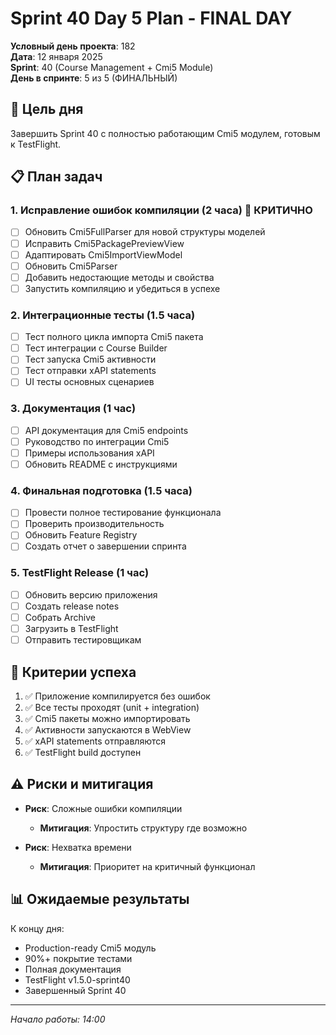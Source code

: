 # Sprint 40 Day 5 Plan - FINAL DAY

**Условный день проекта**: 182  
**Дата**: 12 января 2025  
**Sprint**: 40 (Course Management + Cmi5 Module)  
**День в спринте**: 5 из 5 (ФИНАЛЬНЫЙ)

## 🎯 Цель дня

Завершить Sprint 40 с полностью работающим Cmi5 модулем, готовым к TestFlight.

## 📋 План задач

### 1. Исправление ошибок компиляции (2 часа) 🚨 КРИТИЧНО
- [ ] Обновить Cmi5FullParser для новой структуры моделей
- [ ] Исправить Cmi5PackagePreviewView 
- [ ] Адаптировать Cmi5ImportViewModel
- [ ] Обновить Cmi5Parser
- [ ] Добавить недостающие методы и свойства
- [ ] Запустить компиляцию и убедиться в успехе

### 2. Интеграционные тесты (1.5 часа)
- [ ] Тест полного цикла импорта Cmi5 пакета
- [ ] Тест интеграции с Course Builder
- [ ] Тест запуска Cmi5 активности
- [ ] Тест отправки xAPI statements
- [ ] UI тесты основных сценариев

### 3. Документация (1 час)
- [ ] API документация для Cmi5 endpoints
- [ ] Руководство по интеграции Cmi5
- [ ] Примеры использования xAPI
- [ ] Обновить README с инструкциями

### 4. Финальная подготовка (1.5 часа)
- [ ] Провести полное тестирование функционала
- [ ] Проверить производительность
- [ ] Обновить Feature Registry
- [ ] Создать отчет о завершении спринта

### 5. TestFlight Release (1 час)
- [ ] Обновить версию приложения
- [ ] Создать release notes
- [ ] Собрать Archive
- [ ] Загрузить в TestFlight
- [ ] Отправить тестировщикам

## 🎯 Критерии успеха

1. ✅ Приложение компилируется без ошибок
2. ✅ Все тесты проходят (unit + integration)
3. ✅ Cmi5 пакеты можно импортировать
4. ✅ Активности запускаются в WebView
5. ✅ xAPI statements отправляются
6. ✅ TestFlight build доступен

## ⚠️ Риски и митигация

- **Риск**: Сложные ошибки компиляции
  - **Митигация**: Упростить структуру где возможно
  
- **Риск**: Нехватка времени
  - **Митигация**: Приоритет на критичный функционал

## 📊 Ожидаемые результаты

К концу дня:
- Production-ready Cmi5 модуль
- 90%+ покрытие тестами
- Полная документация
- TestFlight v1.5.0-sprint40
- Завершенный Sprint 40

---
*Начало работы: 14:00* 